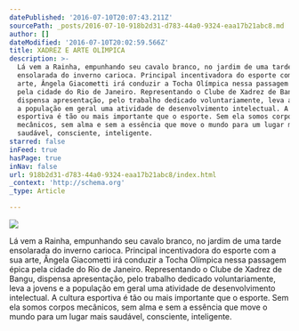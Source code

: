 ```yaml
---
datePublished: '2016-07-10T20:07:43.211Z'
sourcePath: _posts/2016-07-10-918b2d31-d783-44a0-9324-eaa17b21abc8.md
author: []
dateModified: '2016-07-10T20:02:59.566Z'
title: XADREZ E ARTE OLÍMPICA
description: >-
  Lá vem a Rainha, empunhando seu cavalo branco, no jardim de uma tarde
  ensolarada do inverno carioca. Principal incentivadora do esporte com a sua
  arte, Ângela Giacometti irá conduzir a Tocha Olímpica nessa passagem épica
  pela cidade do Rio de Janeiro. Representando o Clube de Xadrez de Bangu,
  dispensa apresentação, pelo trabalho dedicado voluntariamente, leva a jovens e
  a população em geral uma atividade de desenvolvimento intelectual. A cultura
  esportiva é tão ou mais importante que o esporte. Sem ela somos corpos
  mecânicos, sem alma e sem a essência que move o mundo para um lugar mais
  saudável, consciente, inteligente.
starred: false
inFeed: true
hasPage: true
inNav: false
url: 918b2d31-d783-44a0-9324-eaa17b21abc8/index.html
_context: 'http://schema.org'
_type: Article

---
```

![](https://imgflo.herokuapp.com/graph/vahj1ThiexotieMo/c7b613139698145d5dc1f81e6e03931d/croprotate.jpg?cropheight=685&cropwidth=1163&degrees=0&input=https%3A%2F%2Fthe-grid-user-content.s3-us-west-2.amazonaws.com%2F0075bacf-8a80-460c-b067-94b093985441.jpg&x=0&y=0)

Lá vem a Rainha, empunhando seu cavalo branco, no jardim de uma tarde ensolarada do inverno carioca. Principal incentivadora do esporte com a sua arte, Ângela Giacometti irá conduzir a Tocha Olímpica nessa passagem épica pela cidade do Rio de Janeiro. Representando o Clube de Xadrez de Bangu, dispensa apresentação, pelo trabalho dedicado voluntariamente, leva a jovens e a população em geral uma atividade de desenvolvimento intelectual. A cultura esportiva é tão ou mais importante que o esporte. Sem ela somos corpos mecânicos, sem alma e sem a essência que move o mundo para um lugar mais saudável, consciente, inteligente.